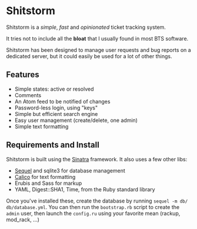 Shitstorm
=========

Shitstorm is a _simple_, _fast_ and _opinionated_ ticket tracking system.

It tries not to include all the **bloat** that I usually found in most BTS
software.

Shitstorm has been designed to manage user requests and bug reports on a
dedicated server, but it could easily be used for a lot of other things.

## Features

* Simple states: active or resolved
* Comments
* An Atom feed to be notified of changes
* Password-less login, using "keys"
* Simple but efficient search engine
* Easy user management (create/delete, one admin)
* Simple text formatting

## Requirements and Install

Shitstorm is built using the [Sinatra](http://sinatrarb.com/) framework. It also
uses a few other libs:

* [Sequel](http://sequel.rubyforge.org/) and sqlite3 for database management
* [Calico](http://github.com/madx/calico) for text formatting
* Erubis and Sass for markup
* YAML, Digest::SHA1, Time, from the Ruby standard library

Once you've installed these, create the database by running `sequel -m db/
db/database.yml`. You can then run the `bootstrap.rb` script to create the
`admin` user, then launch the `config.ru` using your favorite mean (rackup,
mod_rack, ...)
